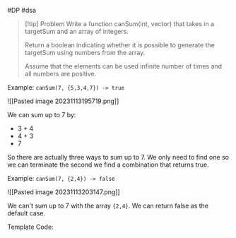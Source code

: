 #DP #dsa 

>[!tip] Problem
>Write a function canSum(int, vector) that takes in a targetSum and an array of integers.
>
>Return a boolean indicating whether it is possible to generate the targetSum using numbers from the array.
>
>Assume that the elements can be used infinite number of times and all numbers are positive.


Example:
	`canSum(7, {5,3,4,7}) -> true`


![[Pasted image 20231113195719.png]]

We can sum up to 7 by:
- 3 + 4
- 4 + 3
- 7

So there are actually three ways to sum up to 7. We only need to find one so we can terminate the second we find a combination that returns true.

Example:
	`canSum(7, {2,4}) -> false`


![[Pasted image 20231113203147.png]]

We can't sum up to 7 with the array `{2,4}`. We can return false as the default case.

Template Code:
```cpp
```


